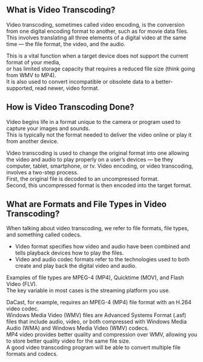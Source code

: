 ## What is Video Transcoding?
Video transcoding, sometimes called video encoding, is the conversion from one digital encoding format to another, such as for movie data files. \
This involves translating all three elements of a digital video at the same time — the file format, the video, and the audio.

This is a vital function when a target device does not support the current format of your media, \
or has limited storage capacity that requires a reduced file size (think going from WMV to MP4). \
It is also used to convert incompatible or obsolete data to a better-supported, read newer, video format.

## How is Video Transcoding Done?
Video begins life in a format unique to the camera or program used to capture your images and sounds. \
This is typically not the format needed to deliver the video online or play it from another device. 

Video transcoding is used to change the original format into one allowing the video and audio to play properly on a user’s devices — be they computer, tablet, smartphone, or tv.
Video encoding, or video transcoding, involves a two-step process. \
First, the original file is decoded to an uncompressed format. \
Second, this uncompressed format is then encoded into the target format.

## What are Formats and File Types in Video Transcoding?
When talking about video transcoding, we refer to file formats, file types, and something called codecs.
- Video format specifies how video and audio have been combined and tells playback devices how to play the files.
- Video and audio codec formats refer to the technologies used to both create and play back the digital video and audio.

Examples of file types are MPEG-4 (MP4), Quicktime (MOV), and Flash Video (FLV). \
The key variable in most cases is the streaming platform you use. 

DaCast, for example, requires an MPEG-4 (MP4) file format with an H.264 video codec. \
Windows Media Video (WMV) files are Advanced Systems Format (.asf) files that include audio, video, or both compressed with Windows Media Audio (WMA) and Windows Media Video (WMV) codecs.  \
MP4 video provides better quality and compression over WMV, allowing you to store better quality video for the same file size. \
A good video transcoding program will be able to convert multiple file formats and codecs.

